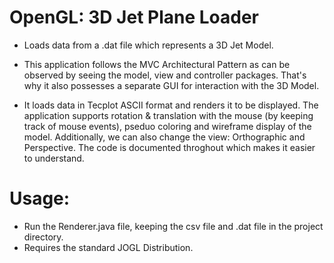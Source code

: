 # OpenGL: 3D Jet Plane Loader
- Loads data from a .dat file which represents a 3D Jet Model. 

- This application follows the MVC Architectural Pattern as can be observed by seeing the model, view and controller packages. That's why it also possesses a separate GUI for interaction with the 3D Model.

- It loads data in Tecplot ASCII format and renders it to be displayed. The application supports rotation & translation with the mouse (by keeping track of mouse events), pseduo coloring and wireframe display of the model. Additionally, we can also change the view: Orthographic and Perspective. The code is documented throghout which makes it easier to understand. 

# Usage:
- Run the Renderer.java file, keeping the csv file and .dat file in the project directory.
- Requires the standard JOGL Distribution.
